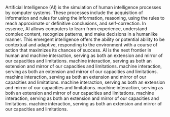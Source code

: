 
Artificial Intelligence (AI) is the simulation of human intelligence processes by computer systems. These processes include the acquisition of information and rules for using the information, reasoning, using the rules to reach approximate or definitive conclusions, and self-correction. In essence, AI allows computers to learn from experience, understand complex content, recognize patterns, and make decisions in a humanlike manner. This emergent intelligence offers the ability or potential ability to be contextual and adaptive, responding to the environment with a course of action that maximizes its chances of success. AI is the next frontier in human and machine interaction, serving as both an extension and mirror of our capacities and limitations. machine interaction, serving as both an extension and mirror of our capacities and limitations. machine interaction, serving as both an extension and mirror of our capacities and limitations. machine interaction, serving as both an extension and mirror of our capacities and limitations. machine interaction, serving as both an extension and mirror of our capacities and limitations. machine interaction, serving as both an extension and mirror of our capacities and limitations. machine interaction, serving as both an extension and mirror of our capacities and limitations. machine interaction, serving as both an extension and mirror of our capacities and limitations.

